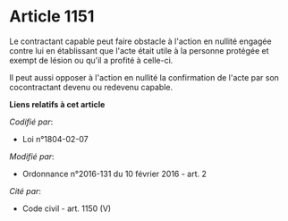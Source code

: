 # Article 1151

Le contractant capable peut faire obstacle à l'action en nullité engagée contre lui en établissant que l'acte était utile à
la personne protégée et exempt de lésion ou qu'il a profité à celle-ci. 

Il peut aussi opposer à l'action en nullité la confirmation de l'acte par son cocontractant devenu ou redevenu capable.

**Liens relatifs à cet article**

_Codifié par_:

  - Loi n°1804-02-07

_Modifié par_:

  - Ordonnance n°2016-131 du 10 février 2016 - art. 2

_Cité par_:

  - Code civil - art. 1150 (V)
